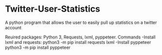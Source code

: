 # Twitter-User-Statistics
A python program that allows the user to easily pull up statistics on a twitter account

Reuired packages: Python 3, Requests, lxml, pyppeteer.
  Commands
  -Install lxml and requests: python3 -m pip install requests lxml
  -Install pyppeteer python3 -m pip install pyppeteer
